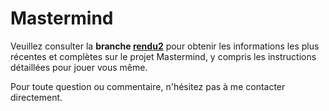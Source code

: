 # Mastermind

Veuillez consulter la **branche [rendu2](/../../tree/rendu2)** pour obtenir les informations les plus récentes et complètes sur le projet Mastermind, y compris les instructions détaillées pour jouer vous même.

Pour toute question ou commentaire, n'hésitez pas à me contacter directement.
